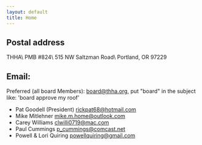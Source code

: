 ```yaml
---
layout: default
title: Home
---
```

## Postal address
THHA\\
PMB #824\\
515 NW Saltzman Road\\
Portland, OR 97229

## Email:
Preferred (all board Members): board@thha.org, put "board" in the subject like: 'board approve my roof'

* Pat Goodell (President) rickpat68@hotmail.com
* Mike Mitlehner mike.m.home@outlook.com
* Carey Williams clwilli0719@mac.com
* Paul Cummings p_cummings@comcast.net
* Powell & Lori Quiring powellquiring@gmail.com
